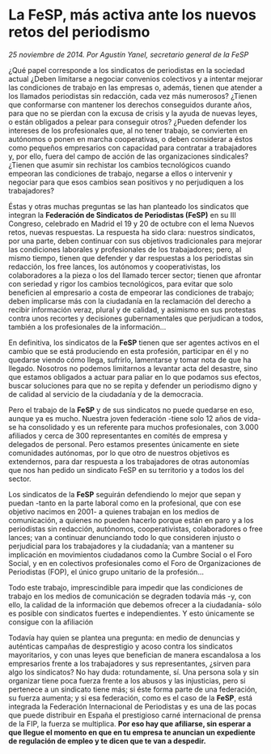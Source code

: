 # La FeSP, más activa ante los nuevos retos del periodismo

*25 noviembre de 2014. Por Agustín Yanel, secretario general de la FeSP*

¿Qué papel corresponde a los sindicatos de periodistas en la sociedad actual ¿Deben limitarse a negociar convenios colectivos y a intentar mejorar las condiciones de trabajo en las empresas o, además, tienen que atender a los llamados periodistas sin redacción, cada vez más numerosos? ¿Tienen que conformarse con mantener los derechos conseguidos durante años, para que no se pierdan con la excusa de crisis y la ayuda de nuevas leyes, o están obligados a pelear para conseguir otros? ¿Pueden defender los intereses de los profesionales que, al no tener trabajo, se convierten en autónomos o ponen en marcha cooperativas, o deben considerar a éstos como pequeños empresarios con capacidad para contratar a trabajadores y, por ello, fuera del campo de acción de las organizaciones sindicales? ¿Tienen que asumir sin rechistar los cambios tecnológicos cuando empeoran las condiciones de trabajo, negarse a ellos o intervenir y negociar para que esos cambios sean positivos y no perjudiquen a los trabajadores?

Éstas y otras muchas preguntas se las han planteado los sindicatos que integran la **Federación de Sindicatos de Periodistas (FeSP)** en su III Congreso, celebrado en Madrid el 19 y 20 de octubre con el lema Nuevos retos, nuevas respuestas. La respuesta ha sido clara: nuestros sindicatos, por una parte, deben continuar con sus objetivos tradicionales para mejorar las condiciones laborales y profesionales de los trabajadores; pero, al mismo tiempo, tienen que defender y dar respuestas a los periodistas sin redacción, los free lances, los autónomos y cooperativistas, los colaboradores a la pieza o los del llamado tercer sector; tienen que afrontar con seriedad y rigor los cambios tecnológicos, para evitar que solo beneficien al empresario a costa de empeorar las condiciones de trabajo; deben implicarse más con la ciudadanía en la reclamación del derecho a recibir información veraz, plural y de calidad, y asimismo en sus protestas contra unos recortes y decisiones gubernamentales que perjudican a todos, también a los profesionales de la información...

En definitiva, los sindicatos de la **FeSP** tienen que ser agentes activos en el cambio que se está produciendo en esta profesión, participar en él y no quedarse viendo cómo llega, sufrirlo, lamentarse y tomar nota de que ha llegado. Nosotros no podemos limitarnos a levantar acta del desastre, sino que estamos obligados a actuar para paliar en lo que podamos sus efectos, buscar soluciones para que no se repita y defender un periodismo digno y de calidad al servicio de la ciudadanía y de la democracia.

Pero el trabajo de la **FeSP** y de sus sindicatos no puede quedarse en eso, aunque ya es mucho. Nuestra joven federación -tiene solo 12 años de vida- se ha consolidado y es un referente para muchos profesionales, con 3.000 afiliados y cerca de 300 representantes en comités de empresa y delegados de personal. Pero estamos presentes únicamente en siete comunidades autónomas, por lo que otro de nuestros objetivos es extendernos, para dar respuesta a los trabajadores de otras autonomías que nos han pedido un sindicato FeSP en su territorio y a todos los del sector.

Los sindicatos de la **FeSP** seguirán defendiendo lo mejor que sepan y puedan -tanto en la parte laboral como en la profesional, que con ese objetivo nacimos en 2001- a quienes trabajan en los medios de comunicación, a quienes no pueden hacerlo porque están en paro y a los periodistas sin redacción, autónomos, cooperativistas, colaboradores o free lances; van a continuar denunciando todo lo que consideren injusto o perjudicial para los trabajadores y la ciudadanía; van a mantener su implicación en movimientos ciudadanos como la Cumbre Social o el Foro Social, y en en colectivos profesionales como el Foro de Organizaciones de Periodistas (FOP), el único grupo unitario de la profesión...

Todo este trabajo, imprescindible para impedir que las condiciones de trabajo en los medios de comunicación se degraden todavía más -y, con ello, la calidad de la información que debemos ofrecer a la ciudadanía- sólo es posible con sindicatos fuertes e independientes. Y esto únicamente se consigue con la afiliación

Todavía hay quien se plantea una pregunta: en medio de denuncias y auténticas campañas de desprestigio y acoso contra los sindicatos mayoritarios, y con unas leyes que benefician de manera escandalosa a los empresarios frente a los trabajadores y sus representantes, ¿sirven para algo los sindicatos? No hay duda: rotundamente, sí. Una persona sola y sin organizar tiene poca fuerza frente a los abusos y las injusticias, pero si pertenece a un sindicato tiene más; si éste forma parte de una federación, su fuerza aumenta; y si esa federación, como es el caso de la **FeSP**, está integrada la Federación Internacional de Periodistas y es una de las pocas que puede distribuir en España el prestigioso carné internacional de prensa de la FIP, la fuerza se multiplica. **Por eso hay que afiliarse, sin esperar a que llegue el momento en que en tu empresa te anuncian un expediente de regulación de empleo y te dicen que te van a despedir.**
